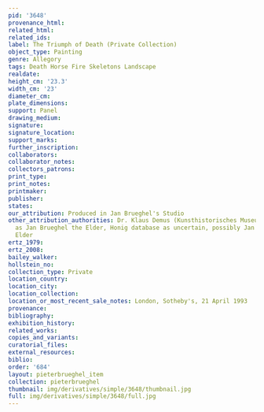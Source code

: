 ```yaml
---
pid: '3648'
provenance_html: 
related_html: 
related_ids: 
label: The Triumph of Death (Private Collection)
object_type: Painting
genre: Allegory
tags: Death Horse Fire Skeletons Landscape
realdate: 
height_cm: '23.3'
width_cm: '23'
diameter_cm: 
plate_dimensions: 
support: Panel
drawing_medium: 
signature: 
signature_location: 
support_marks: 
further_inscription: 
collaborators: 
collaborator_notes: 
collectors_patrons: 
print_type: 
print_notes: 
printmaker: 
publisher: 
states: 
our_attribution: Produced in Jan Brueghel's Studio
other_attribution_authorities: Dr. Klaus Demus (Kunsthistorisches Museum, Vienna)
  as Jan Brueghel the Elder, Honig database as uncertain, possibly Jan Brueghel the
  Elder
ertz_1979: 
ertz_2008: 
bailey_walker: 
hollstein_no: 
collection_type: Private
location_country: 
location_city: 
location_collection: 
location_or_most_recent_sale_notes: London, Sotheby's, 21 April 1993
provenance: 
bibliography: 
exhibition_history: 
related_works: 
copies_and_variants: 
curatorial_files: 
external_resources: 
biblio: 
order: '684'
layout: pieterbrueghel_item
collection: pieterbrueghel
thumbnail: img/derivatives/simple/3648/thumbnail.jpg
full: img/derivatives/simple/3648/full.jpg
---
```

